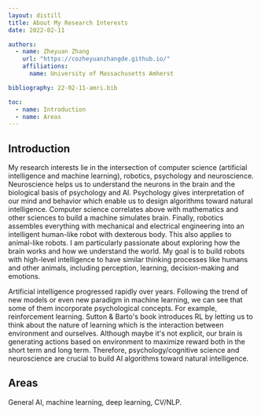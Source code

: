 ```yaml
---
layout: distill
title: About My Research Interests
date: 2022-02-11

authors:
  - name: Zheyuan Zhang
    url: "https://cozheyuanzhangde.github.io/"
    affiliations:
      name: University of Massachusetts Amherst

bibliography: 22-02-11-amri.bib

toc:
  - name: Introduction
  - name: Areas
---
```


## Introduction
My research interests lie in the intersection of computer science (artificial intelligence and machine learning), robotics, psychology and neuroscience. Neuroscience helps us to understand the neurons in the brain and the biological basis of psychology and AI. Psychology gives interpretation of our mind and behavior which enable us to design algorithms toward natural intelligence. Computer science correlates above with mathematics and other sciences to build a machine simulates brain. Finally, robotics assembles everything with mechanical and electrical engineering into an intelligent human-like robot with dexterous body. This also applies to animal-like robots. I am particularly passionate about exploring how the brain works and how we understand the world. My goal is to build robots with high-level intelligence to have similar thinking processes like humans and other animals, including perception, learning, decision-making and emotions.

Artificial intelligence progressed rapidly over years. Following the trend of new models or even new paradigm in machine learning, we can see that some of them incorporate psychological concepts. For example, reinforcement learning. Sutton & Barto's book<d-cite key="sutton2018reinforcement"></d-cite> introduces RL by letting us to think about the nature of learning which is the interaction between environment and ourselves. Although maybe it's not explicit, our brain is generating actions based on environment to maximize reward both in the short term and long term. Therefore, psychology/cognitive science and neuroscience are crucial to build AI algorithms toward natural intelligence. 

## Areas
General AI, machine learning, deep learning, CV/NLP.